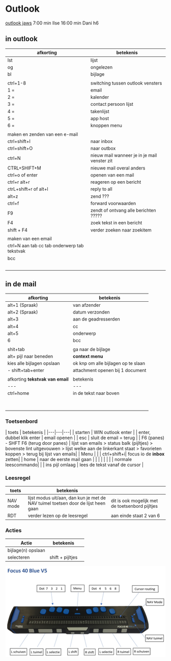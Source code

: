 # Outlook

[outlook jaws](https://www.freedomscientific.com/webinars/microsoft-outlook-with-jaws/)
7:00 min Ilse 16:00 min Dani h6


## in outlook

| afkorting | betekenis |
|---|---|
| lst | lijst |
| og | ongelezen | 
| bl | bijlage|
| | |
| ctrl+1-8| switching tussen outlook vensters|
| 1 = |email |
| 2 = | kalender |
| 3 = | contact persoon lijst |
| 4 = | takenlijst |
| 5 = | app host |
| 6 = | knoppen menu|
| | |
| maken en zenden van een e-mail | |
| ctrl+shift+I| naar inbox|
| ctrl+shift+O| naar outbox|
| ctrl+N| nieuw mail wanneer je in je mail venster zit |
| CTRL+SHIFT+M| nieuwe mail overal anders|
| ctrl+o of enter| openen van een mail |
| ctrl+r alt+r| reageren op een bericht|
| ctrL+shift+r of alt+l|reply to all |
| alt+z| zend ???|
| ctrl+f| forward voorwaarden|
| F9 | zendt of ontvang alle berichten ????? |
| F4 | zoek tekst in een bericht |
| shift + F4 | verder zoeken naar zoekitem |
| | |
| maken van een email| |
| ctrl+N aan tab cc tab onderwerp tab tekstvak  | |
| bcc | |
| | |
| | |
| | |
| | |
| | |



## in de mail

| afkorting | betekenis |
|---|---|
|alt+1 (Spraak) | van afzender|
|alt+2 (Spraak)|  datum verzonden|
|alt+3|aan de geadresserden |
|alt+4 | cc |
|alt+5 | onderwerp|
| 6| bcc |
| | |
| shit+tab | ga naar de bijlage |
| alt+ pijl naar beneden | **context menu**|
| kies alle bijlagen opslaan| ok knp om alle bijlagen op te slaan |
| - shift+tab+enter | attachment openen bij 1 document |
| | |
| afkorting **tekstvak van email** | betekenis |
|---|---|
|  ctrl+home | in de tekst naar boven|
| | |
| | |
| | |
| | |
| | |
| | |
| | |
| | |


### Toetsenbord
| toets | betekenis | 
|---|---|---|
| starten | WIN outlook enter |
| enter, dubbel klik enter | email openen |
| esc | sluit de email  = terug |
| F6 (panes) - SHFT F6 (terug door panes) | lijst van emails > status balk (pijltjes) > bovenste lint uitgevouwen > lijst welke aan de linkerkant staat > favorieten koppen > terug bij lijst van emails|
| Menu | |
| ctrl+shift+i| focus io de **inbox** zetten|
| home | naar de eerste mail gaan |
| | |
| | |
| normale leescommando| |
| ins pijl omlaag | lees de tekst vanaf de cursor |



### Leesregel

| toets | betekenis | |
|---|---|---|
| NAV mode | lijst modus uit/aan, dan kun je met de NAV tuimel toetsen door de lijst heen gaan| dit is ook mogelijk met de toetsenbord pijltjes|
| RDT| verder lezen op de leesregel | aan einde staat 2 van 6 |

### Acties
| Actie | betekenis | |
|---|---|---|
| bijlage(n) opslaan | |
| selecteren | shift + pijltjes | |


![focus 40](pictures/focus40.jpg)